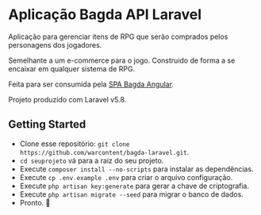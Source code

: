 # Aplicação Bagda API Laravel

Aplicação para gerenciar itens de RPG que serão comprados pelos personagens dos jogadores.

Semelhante a um e-commerce para o jogo. Construido de forma a se encaixar em qualquer sistema de RPG.

Feita para ser consumida pela [SPA Bagda Angular](https://github.com/warcontent/bagda-angular).

Projeto produzido com Laravel v5.8.

## Getting Started

* Clone esse repositório: `git clone https://github.com/warcontent/bagda-laravel.git`.
* `cd seuprojeto` vá para a raiz do seu projeto.
* Execute `composer install --no-scripts` para instalar as dependências.
* Execute `cp .env.example .env` para criar o arquivo configuração.
* Execute `php artisan key:generate` para gerar a chave de criptografia.
* Execute `php artisan migrate --seed` para migrar o banco de dados.
* Pronto. :tada:
